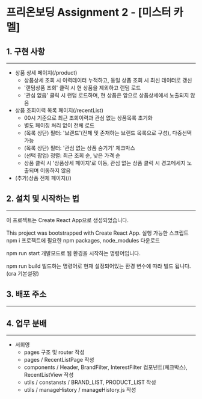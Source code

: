# 프리온보딩 Assignment 2 - [미스터 카멜]


## 1. 구현 사항 
-------------------
- 상품 상세 페이지(/product)
  - 상품상세 조회 시 이력데이터 누적하고, 동일 상품 조회 시 최신 데이터로 갱신
  - '랜덤상품 조회' 클릭 시 현 상품을 제외하고 랜덤 로드
  - '관심 없음' 클릭 시 랜덤 로드하며, 현 상품은 앞으로 상품상세에서 노출되지 않음
- 상품 조회이력 목록 페이지(/recentList)
  - 00시 기준으로 최근 조회이력과 관심 없는 상품목록 초기화
  - 별도 페이징 처리 없이 전체 로드
  - (목록 상단) 필터: '브랜드'(전체 및 존재하는 브랜드 목록으로 구성), 다중선택 가능
  - (목록 상단) 필터: '관심 없는 상품 숨기기' 체크박스
  - (선택 팝업) 정렬: 최근 조회 순, 낮은 가격 순
  - 상품 클릭 시 '상품상세 페이지'로 이동, 관심 없는 상품 클릭 시 경고메세지 노출되며 이동하지 않음
- (추가)상품 전체 페이지(/)



## 2. 설치 및 시작하는 법
----------------
이 프로젝트는 Create React App으로 생성되었습니다.

This project was bootstrapped with Create React App.
실행 가능한 스크립트
npm i
프로젝트에 필요한 npm packages, node_modules 다운로드

npm run start
개발모드로 웹 환경을 시작하는 명령어입니다.

npm run build
빌드하는 명령어로 현재 설정되어있는 환경 변수에 따라 빌드 됩니다. (cra 기본설정)



## 3. 배포 주소
------------------



## 4. 업무 분배
---------------
- 서희영 
  - pages 구조 및 router 작성
  - pages / RecentListPage 작성
  - components / Header, BrandFilter, InterestFilter 컴포넌트(체크박스), RecentListView 작성
  - utils / constansts / BRAND_LIST, PRODUCT_LIST 작성
  - utils / manageHistory / manageHistory.js 작성


